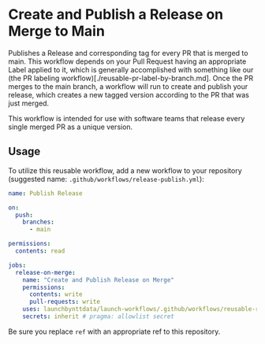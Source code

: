 # Create and Publish a Release on Merge to Main

Publishes a Release and corresponding tag for every PR that is merged to main. This workflow depends on your Pull Request having an appropriate Label applied to it, which is generally accomplished with something like our (the PR labeling workflow)[./reusable-pr-label-by-branch.md]. Once the PR merges to the main branch, a workflow will run to create and publish your release, which creates a new tagged version according to the PR that was just merged.

This workflow is intended for use with software teams that release every single merged PR as a unique version.

## Usage

To utilize this reusable workflow, add a new workflow to your repository (suggested name: `.github/workflows/release-publish.yml`):


```yaml
name: Publish Release

on:
  push:
    branches:
      - main

permissions:
  contents: read

jobs:
  release-on-merge:
    name: "Create and Publish Release on Merge"
    permissions:
      contents: write
      pull-requests: write
    uses: launchbynttdata/launch-workflows/.github/workflows/reusable-release-on-merge.yml@ref
    secrets: inherit # pragma: allowlist secret
```

Be sure you replace `ref` with an appropriate ref to this repository.
